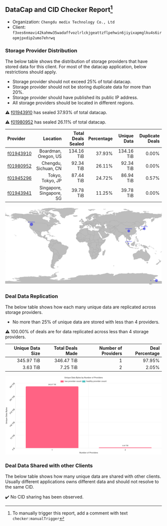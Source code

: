 ## DataCap and CID Checker Report[^1]
 - Organization: `Chengdu medix Technology Co., Ltd`
 - Client: `f3xes6nmavi42kahmw35wadaffvozlrlckjgeattzflpehwin6jiyixapmglku4s6iropmjpxdip2umo7ehrwq`
### Storage Provider Distribution
The below table shows the distribution of storage providers that have stored data for this client.
For most of the datacap application, below restrictions should apply.
 - Storage provider should not exceed 25% of total datacap.
 - Storage provider should not be storing duplicate data for more than 20%.
 - Storage provider should have published its public IP address.
 - All storage providers should be located in different regions.

⚠️ [f01943910](https://filfox.info/en/address/f01943910) has sealed 37.93% of total datacap.

⚠️ [f01980952](https://filfox.info/en/address/f01980952) has sealed 26.11% of total datacap.

| Provider                                              |                 Location | Total Deals Sealed | Percentage | Unique Data | Duplicate Deals |
| :---------------------------------------------------- | -----------------------: | -----------------: | ---------: | ----------: | --------------: |
| [f01943910](https://filfox.info/en/address/f01943910) |     Boardman, Oregon, US |         134.16 TiB |     37.93% |  134.16 TiB |           0.00% |
| [f01980952](https://filfox.info/en/address/f01980952) |     Chengdu, Sichuan, CN |          92.34 TiB |     26.11% |   92.34 TiB |           0.00% |
| [f01945296](https://filfox.info/en/address/f01945296) |         Tokyo, Tokyo, JP |          87.44 TiB |     24.72% |   86.94 TiB |           0.57% |
| [f01943941](https://filfox.info/en/address/f01943941) | Singapore, Singapore, SG |          39.78 TiB |     11.25% |   39.78 TiB |           0.00% |

![Provider Distribution](https://raw.githubusercontent.com/data-preservation-programs/filplus-checker-assets/main/filecoin-project/filecoin-plus-large-datasets/issues/881/1671007621102.png)
### Deal Data Replication
The below table shows how each many unique data are replicated across storage providers.
- No more than 25% of unique data are stored with less than 4 providers.

⚠️ 100.00% of deals are for data replicated across less than 4 storage providers.

| Unique Data Size | Total Deals Made | Number of Providers | Deal Percentage |
| ---------------: | ---------------: | ------------------: | --------------: |
|       345.97 TiB |       346.47 TiB |                   1 |          97.95% |
|         3.63 TiB |         7.25 TiB |                   2 |           2.05% |

![Replication Distribution](https://raw.githubusercontent.com/data-preservation-programs/filplus-checker-assets/main/filecoin-project/filecoin-plus-large-datasets/issues/881/1671007621703.png)
### Deal Data Shared with other Clients
The below table shows how many unique data are shared with other clients.
Usually different applications owns different data and should not resolve to the same CID.

✔️ No CID sharing has been observed.

[^1]: To manually trigger this report, add a comment with text `checker:manualTrigger`

